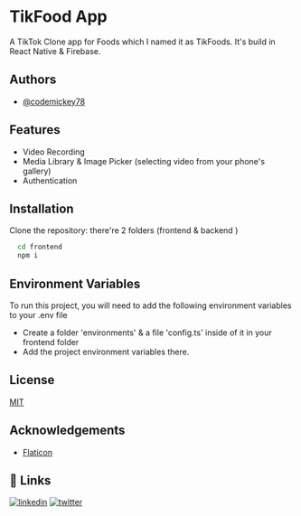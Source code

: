 
# TikFood App

A TikTok Clone app for Foods which I named it as TikFoods. It's build in 
React Native & Firebase.



## Authors

- [@codemickey78](https://www.github.com/codemickey78)


## Features

- Video Recording 
- Media Library & Image Picker (selecting video from your phone's gallery)
- Authentication


## Installation

Clone the repository: there're 2 folders (frontend & backend )

```bash
  cd frontend
  npm i
```



## Environment Variables

To run this project, you will need to add the following environment variables to your .env file

- Create a folder 'environments' & a file 'config.ts' inside of it in your frontend folder
- Add the project environment variables there.



## License

[MIT](https://choosealicense.com/licenses/mit/)


## Acknowledgements

 - [Flaticon](https://www.flaticon.com/)
 


## 🔗 Links
[![linkedin](https://img.shields.io/badge/linkedin-0A66C2?style=for-the-badge&logo=linkedin&logoColor=white)](https://www.linkedin.com/in/codemickey78/)
[![twitter](https://img.shields.io/badge/insagram-1DA1F2?style=for-the-badge&logo=instagram&logoColor=white)](https://instagram.com/official_codemickey)

